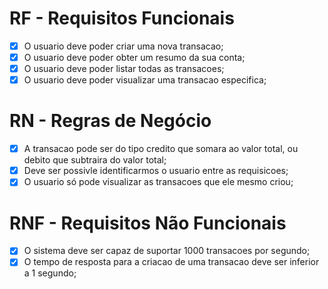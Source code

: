 # RF - Requisitos Funcionais

- [x] O usuario deve poder criar uma nova transacao;
- [x] O usuario deve poder obter um resumo da sua conta;
- [x] O usuario deve poder listar todas as transacoes;
- [x] O usuario deve poder visualizar uma transacao especifica;

# RN - Regras de Negócio

- [x] A transacao pode ser do tipo credito que somara ao valor total, ou debito que subtraira do valor total;
- [x] Deve ser possivle identificarmos o usuario entre as requisicoes;
- [x] O usuario só pode visualizar as transacoes que ele mesmo criou;

# RNF - Requisitos Não Funcionais

- [x] O sistema deve ser capaz de suportar 1000 transacoes por segundo;
- [x] O tempo de resposta para a criacao de uma transacao deve ser inferior a 1 segundo;
